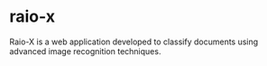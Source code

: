 # raio-x
Raio-X is a web application developed to classify documents using advanced image recognition techniques.
